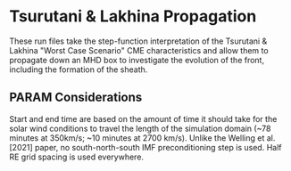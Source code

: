 # Tsurutani & Lakhina Propagation

These run files take the step-function interpretation of the
Tsurutani & Lakhina "Worst Case Scenario" CME characteristics and allow them
to propagate down an MHD box to investigate the evolution of the front,
including the formation of the sheath.

## PARAM Considerations
Start and end time are based on the amount of time it should take for the solar wind conditions to travel the length of the simulation domain (~78 minutes at 350km/s; ~10 minutes at 2700 km/s).
Unlike the Welling et al. [2021] paper, no south-north-south IMF preconditioning step is used.
Half RE grid spacing is used everywhere.
